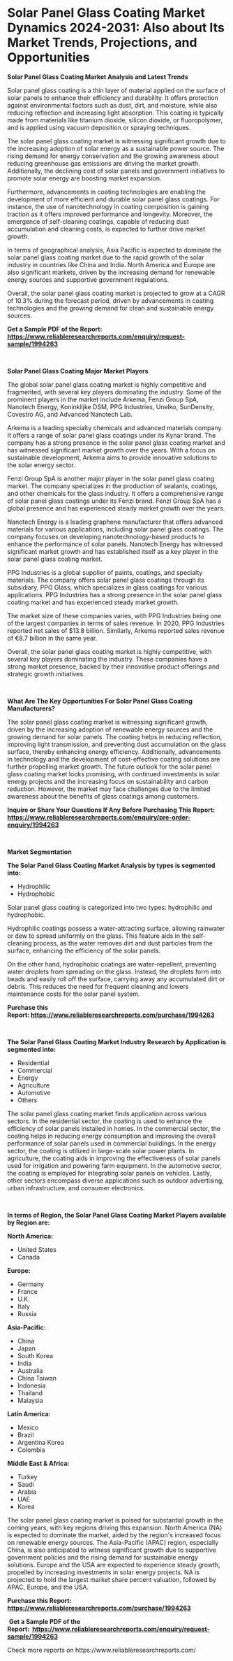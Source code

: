 <p><h1>Solar Panel Glass Coating Market Dynamics 2024-2031: Also about Its Market Trends, Projections, and Opportunities</h1></p><p><strong>Solar Panel Glass Coating Market Analysis and Latest Trends</strong></p>
<p><p>Solar panel glass coating is a thin layer of material applied on the surface of solar panels to enhance their efficiency and durability. It offers protection against environmental factors such as dust, dirt, and moisture, while also reducing reflection and increasing light absorption. This coating is typically made from materials like titanium dioxide, silicon dioxide, or fluoropolymer, and is applied using vacuum deposition or spraying techniques.</p><p>The solar panel glass coating market is witnessing significant growth due to the increasing adoption of solar energy as a sustainable power source. The rising demand for energy conservation and the growing awareness about reducing greenhouse gas emissions are driving the market growth. Additionally, the declining cost of solar panels and government initiatives to promote solar energy are boosting market expansion.</p><p>Furthermore, advancements in coating technologies are enabling the development of more efficient and durable solar panel glass coatings. For instance, the use of nanotechnology in coating composition is gaining traction as it offers improved performance and longevity. Moreover, the emergence of self-cleaning coatings, capable of reducing dust accumulation and cleaning costs, is expected to further drive market growth.</p><p>In terms of geographical analysis, Asia Pacific is expected to dominate the solar panel glass coating market due to the rapid growth of the solar industry in countries like China and India. North America and Europe are also significant markets, driven by the increasing demand for renewable energy sources and supportive government regulations.</p><p>Overall, the solar panel glass coating market is projected to grow at a CAGR of 10.3% during the forecast period, driven by advancements in coating technologies and the growing demand for clean and sustainable energy sources.</p></p>
<p><strong>Get a Sample PDF of the Report:&nbsp; <a href="https://www.reliableresearchreports.com/enquiry/request-sample/1994263">https://www.reliableresearchreports.com/enquiry/request-sample/1994263</a></strong></p>
<p>&nbsp;</p>
<p><strong>Solar Panel Glass Coating Major Market Players</strong></p>
<p><p>The global solar panel glass coating market is highly competitive and fragmented, with several key players dominating the industry. Some of the prominent players in the market include Arkema, Fenzi Group SpA, Nanotech Energy, Koninklijke DSM, PPG Industries, Unelko, SunDensity, Covestro AG, and Advanced Nanotech Lab. </p><p>Arkema is a leading specialty chemicals and advanced materials company. It offers a range of solar panel glass coatings under its Kynar brand. The company has a strong presence in the solar panel glass coating market and has witnessed significant market growth over the years. With a focus on sustainable development, Arkema aims to provide innovative solutions to the solar energy sector.</p><p>Fenzi Group SpA is another major player in the solar panel glass coating market. The company specializes in the production of sealants, coatings, and other chemicals for the glass industry. It offers a comprehensive range of solar panel glass coatings under its Fenzi brand. Fenzi Group SpA has a global presence and has experienced steady market growth over the years.</p><p>Nanotech Energy is a leading graphene manufacturer that offers advanced materials for various applications, including solar panel glass coatings. The company focuses on developing nanotechnology-based products to enhance the performance of solar panels. Nanotech Energy has witnessed significant market growth and has established itself as a key player in the solar panel glass coating market.</p><p>PPG Industries is a global supplier of paints, coatings, and specialty materials. The company offers solar panel glass coatings through its subsidiary, PPG Glass, which specializes in glass coatings for various applications. PPG Industries has a strong presence in the solar panel glass coating market and has experienced steady market growth.</p><p>The market size of these companies varies, with PPG Industries being one of the largest companies in terms of sales revenue. In 2020, PPG Industries reported net sales of $13.8 billion. Similarly, Arkema reported sales revenue of €8.7 billion in the same year.</p><p>Overall, the solar panel glass coating market is highly competitive, with several key players dominating the industry. These companies have a strong market presence, backed by their innovative product offerings and strategic growth initiatives.</p></p>
<p>&nbsp;</p>
<p><strong>What Are The Key Opportunities For Solar Panel Glass Coating Manufacturers?</strong></p>
<p><p>The solar panel glass coating market is witnessing significant growth, driven by the increasing adoption of renewable energy sources and the growing demand for solar panels. The coating helps in reducing reflection, improving light transmission, and preventing dust accumulation on the glass surface, thereby enhancing energy efficiency. Additionally, advancements in technology and the development of cost-effective coating solutions are further propelling market growth. The future outlook for the solar panel glass coating market looks promising, with continued investments in solar energy projects and the increasing focus on sustainability and carbon reduction. However, the market may face challenges due to the limited awareness about the benefits of glass coatings among customers.</p></p>
<p><strong>Inquire or Share Your Questions If Any Before Purchasing This Report: <a href="https://www.reliableresearchreports.com/enquiry/pre-order-enquiry/1994263">https://www.reliableresearchreports.com/enquiry/pre-order-enquiry/1994263</a></strong></p>
<p>&nbsp;</p>
<p><strong>Market Segmentation</strong></p>
<p><strong>The Solar Panel Glass Coating Market Analysis by types is segmented into:</strong></p>
<p><ul><li>Hydrophilic</li><li>Hydrophobic</li></ul></p>
<p><p>Solar panel glass coating is categorized into two types: hydrophilic and hydrophobic. </p><p>Hydrophilic coatings possess a water-attracting surface, allowing rainwater or dew to spread uniformly on the glass. This feature aids in the self-cleaning process, as the water removes dirt and dust particles from the surface, enhancing the efficiency of the solar panels.</p><p>On the other hand, hydrophobic coatings are water-repellent, preventing water droplets from spreading on the glass. Instead, the droplets form into beads and easily roll off the surface, carrying away any accumulated dirt or debris. This reduces the need for frequent cleaning and lowers maintenance costs for the solar panel system.</p></p>
<p><strong>Purchase this Report:&nbsp;<a href="https://www.reliableresearchreports.com/purchase/1994263">https://www.reliableresearchreports.com/purchase/1994263</a></strong></p>
<p>&nbsp;</p>
<p><strong>The Solar Panel Glass Coating Market Industry Research by Application is segmented into:</strong></p>
<p><ul><li>Residential</li><li>Commercial</li><li>Energy</li><li>Agriculture</li><li>Automotive</li><li>Others</li></ul></p>
<p><p>The solar panel glass coating market finds application across various sectors. In the residential sector, the coating is used to enhance the efficiency of solar panels installed in homes. In the commercial sector, the coating helps in reducing energy consumption and improving the overall performance of solar panels used in commercial buildings. In the energy sector, the coating is utilized in large-scale solar power plants. In agriculture, the coating aids in improving the effectiveness of solar panels used for irrigation and powering farm equipment. In the automotive sector, the coating is employed for integrating solar panels on vehicles. Lastly, other sectors encompass diverse applications such as outdoor advertising, urban infrastructure, and consumer electronics.</p></p>
<p>&nbsp;</p>
<p><strong>In terms of Region, the Solar Panel Glass Coating Market Players available by Region are:</strong></p>
<p>
    <p> <strong> North America: </strong>
        <ul>
            <li>United States</li>
            <li>Canada</li>
        </ul>
        </p> 
    <p> <strong> Europe: </strong>
        <ul>
            <li>Germany</li>
            <li>France</li>
            <li>U.K.</li>
            <li>Italy</li>
            <li>Russia</li>
        </ul>
        </p> 
    <p> <strong> Asia-Pacific: </strong>
        <ul>
            <li>China</li>
            <li>Japan</li>
            <li>South Korea</li>
            <li>India</li>
            <li>Australia</li>
            <li>China Taiwan</li>
            <li>Indonesia</li>
            <li>Thailand</li>
            <li>Malaysia</li>
        </ul>
        </p> 
    <p> <strong> Latin America: </strong>
        <ul>
            <li>Mexico</li>
            <li>Brazil</li>
            <li>Argentina Korea</li>
            <li>Colombia</li>
        </ul>
        </p> 
    <p> <strong> Middle East & Africa: </strong>
        <ul>
            <li>Turkey</li>
            <li>Saudi</li>
            <li>Arabia</li>
            <li>UAE</li>
            <li>Korea</li>
        </ul>
    </p>
    </p>
<p><p>The solar panel glass coating market is poised for substantial growth in the coming years, with key regions driving this expansion. North America (NA) is expected to dominate the market, aided by the region's increased focus on renewable energy sources. The Asia-Pacific (APAC) region, especially China, is also anticipated to witness significant growth due to supportive government policies and the rising demand for sustainable energy solutions. Europe and the USA are expected to experience steady growth, propelled by increasing investments in solar energy projects. NA is projected to hold the largest market share percent valuation, followed by APAC, Europe, and the USA.</p></p>
<p><strong>Purchase this Report: <a href="https://www.reliableresearchreports.com/purchase/1994263">https://www.reliableresearchreports.com/purchase/1994263</a></strong></p>
<p>&nbsp;<strong>Get a Sample PDF of the Report:&nbsp;&nbsp;<a href="https://www.reliableresearchreports.com/enquiry/request-sample/1994263">https://www.reliableresearchreports.com/enquiry/request-sample/1994263</a></strong></p>
<p><strong></strong></p>
<p>Check more reports on https://www.reliableresearchreports.com/</p>